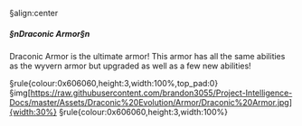 §align:center
##### §nDraconic Armor§n

Draconic Armor is the ultimate armor!
This armor has all the same abilities as the wyvern armor but upgraded as well as a few new abilities!

§rule{colour:0x606060,height:3,width:100%,top_pad:0}
§img[https://raw.githubusercontent.com/brandon3055/Project-Intelligence-Docs/master/Assets/Draconic%20Evolution/Armor/Draconic%20Armor.jpg]{width:30%} 
§rule{colour:0x606060,height:3,width:100%}